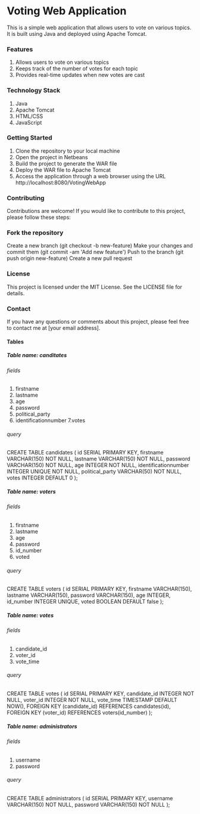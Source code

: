 # Voting Web Application
This is a simple web application that allows users to vote on various topics. It is built using Java and deployed using Apache Tomcat.

### Features
1. Allows users to vote on various topics
2. Keeps track of the number of votes for each topic
3. Provides real-time updates when new votes are cast

### Technology Stack
1. Java
2. Apache Tomcat
3. HTML/CSS
4. JavaScript

### Getting Started
1. Clone the repository to your local machine
2. Open the project in Netbeans
3. Build the project to generate the WAR file
4. Deploy the WAR file to Apache Tomcat
5. Access the application through a web browser using the URL http://localhost:8080/VotingWebApp

### Contributing
Contributions are welcome! If you would like to contribute to this project, please follow these steps:

### Fork the repository
Create a new branch (git checkout -b new-feature)
Make your changes and commit them (git commit -am 'Add new feature')
Push to the branch (git push origin new-feature)
Create a new pull request

### License
This project is licensed under the MIT License. See the LICENSE file for details.

### Contact
If you have any questions or comments about this project, please feel free to contact me at [your email address].

#### Tables
##### Table name: canditates
###### fields
1. firstname
2. lastname
3. age
4. password
5. political_party
6. identificationnumber
7.votes
###### query
CREATE TABLE candidates (
    id SERIAL PRIMARY KEY,
    firstname VARCHAR(150) NOT NULL,
    lastname VARCHAR(150) NOT NULL,
    password VARCHAR(150) NOT NULL,
    age INTEGER NOT NULL,
    identificationnumber INTEGER UNIQUE NOT NULL,
    political_party VARCHAR(50) NOT NULL,
    votes INTEGER DEFAULT 0
);

##### Table name: voters
###### fields
1. firstname
2. lastname
3. age
4. password
5. id_number
6. voted
###### query
CREATE TABLE voters (
    id SERIAL PRIMARY KEY,
    firstname VARCHAR(150),
    lastname VARCHAR(150),
    password VARCHAR(150),
    age INTEGER,
    id_number INTEGER UNIQUE,
    voted BOOLEAN DEFAULT false
);

##### Table name: votes
###### fields
1. candidate_id
2. voter_id
3. vote_time
###### query
CREATE TABLE votes (
    id SERIAL PRIMARY KEY,
    candidate_id INTEGER NOT NULL,
    voter_id INTEGER NOT NULL,
    vote_time TIMESTAMP DEFAULT NOW(),
    FOREIGN KEY (candidate_id) REFERENCES candidates(id),
    FOREIGN KEY (voter_id) REFERENCES voters(id_number)
);

##### Table name: administrators
###### fields
1. username
2. password
###### query
CREATE TABLE administrators (
    id SERIAL PRIMARY KEY,
    username VARCHAR(150) NOT NULL,
    password VARCHAR(150) NOT NULL
);
